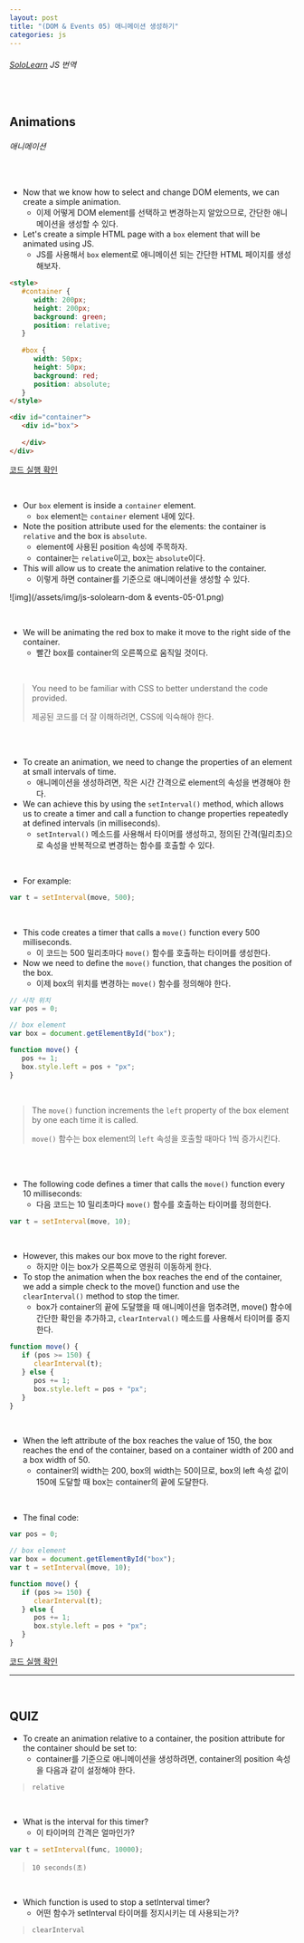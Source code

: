 ```yaml
---
layout: post
title: "(DOM & Events 05) 애니메이션 생성하기"
categories: js
---
```


###### [SoloLearn](https://www.sololearn.com/) JS 번역

<br>

## Animations

###### 애니메이션

<br>

- Now that we know how to select and change DOM elements, we can create a simple animation.
  - 이제 어떻게 DOM element를 선택하고 변경하는지 알았으므로, 간단한 애니메이션을 생성할 수 있다.
- Let's create a simple HTML page with a `box` element that will be animated using JS.
  - JS를 사용해서 `box` element로 애니메이션 되는 간단한 HTML 페이지를 생성해보자.

```html
<style>
   #container {
      width: 200px;
      height: 200px;
      background: green;
      position: relative;
   }
   
   #box {
      width: 50px;
      height: 50px;
      background: red;
      position: absolute;
   }
</style>

<div id="container">
   <div id="box">
      
   </div>
</div>
```

[코드 실행 확인](https://code.sololearn.com/961/#js)

<br>

- Our `box` element is inside a `container` element.
  - `box` element는 `container` element 내에 있다.
- Note the position attribute used for the elements: the container is `relative` and the box is `absolute`.
  - element에 사용된 position 속성에 주목하자.
  - container는 `relative`이고, box는 `absolute`이다.
- This will allow us to create the animation relative to the container.
  - 이렇게 하면 container를 기준으로 애니메이션을 생성할 수 있다.

![img](/assets/img/js-sololearn-dom & events-05-01.png)

<br>

- We will be animating the red box to make it move to the right side of the container.
  - 빨간 box를 container의 오른쪽으로 움직일 것이다.

<br>

> You need to be familiar with CSS to better understand the code provided.
>
> 제공된 코드를 더 잘 이해하려면, CSS에 익숙해야 한다.

<br>

<br>

- To create an animation, we need to change the properties of an element at small intervals of time.
  - 애니메이션을 생성하려면, 작은 시간 간격으로 element의 속성을 변경해야 한다.
- We can achieve this by using the `setInterval()` method, which allows us to create a timer and call a function to change properties repeatedly at defined intervals (in milliseconds).
  - `setInterval()` 메소드를 사용해서 타이머를 생성하고, 정의된 간격(밀리초)으로 속성을 반복적으로 변경하는 함수를 호출할 수 있다.

<br>

- For example:

```js
var t = setInterval(move, 500);
```

<br>

- This code creates a timer that calls a `move()` function every 500 milliseconds.
  - 이 코드는 500 밀리초마다 `move()` 함수를 호출하는 타이머를 생성한다.
- Now we need to define the `move()` function, that changes the position of the box.
  - 이제 box의 위치를 변경하는 `move()` 함수를 정의해야 한다.

```js
// 시작 위치
var pos = 0;

// box element
var box = document.getElementById("box");

function move() {
   pos += 1;
   box.style.left = pos + "px";
}
```

<br>

> The `move()` function increments the `left` property of the box element by one each time it is called.
>
> `move()` 함수는 box element의 `left` 속성을 호출할 때마다 1씩 증가시킨다.

<br>

<br>

- The following code defines a timer that calls the `move()` function every 10 milliseconds:
  - 다음 코드는 10 밀리초마다 `move()` 함수를 호출하는 타이머를 정의한다.

```js
var t = setInterval(move, 10);
```

<br>

- However, this makes our box move to the right forever.
  - 하지만 이는 box가 오른쪽으로 영원히 이동하게 한다.
- To stop the animation when the box reaches the end of the container, we add a simple check to the move() function and use the `clearInterval()` method to stop the timer.
  - box가 container의 끝에 도달했을 때 애니메이션을 멈추려면, move() 함수에 간단한 확인을 추가하고, `clearInterval()` 메소드를 사용해서 타이머를 중지한다.

```js
function move() {
   if (pos >= 150) {
      clearInterval(t);
   } else {
      pos += 1;
      box.style.left = pos + "px";
   }
}
```

<br>

- When the left attribute of the box reaches the value of 150, the box reaches the end of the container, based on a container width of 200 and a box width of 50.
  - container의 width는 200, box의 width는 50이므로, box의 left 속성 값이 150에 도달할 때 box는 container의 끝에 도달한다.

<br>

- The final code:

```js
var pos = 0;

// box element
var box = document.getElementById("box");
var t = setInterval(move, 10);

function move() {
   if (pos >= 150) {
      clearInterval(t);
   } else {
      pos += 1;
      box.style.left = pos + "px";
   }
}
```

[코드 실행 확인](https://code.sololearn.com/953/#js)

------

<br>

## QUIZ

- To create an animation relative to a container, the position attribute for the container should be set to:
  - container를 기준으로 애니메이션을 생성하려면, container의 position 속성을 다음과 같이 설정해야 한다.

> `relative`

<br>

- What is the interval for this timer?
  - 이 타이머의 간격은 얼마인가?

```js
var t = setInterval(func, 10000);
```

> `10 seconds(초)`

<br>

- Which function is used to stop a setInterval timer?
  - 어떤 함수가 setInterval 타이머를 정지시키는 데 사용되는가?

> `clearInterval`

<br>
